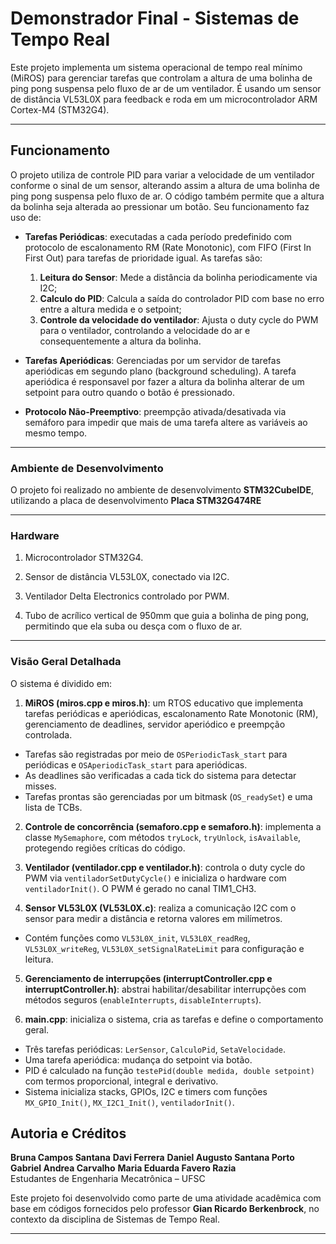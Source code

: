 # Demonstrador Final - Sistemas de Tempo Real

Este projeto implementa um sistema operacional de tempo real mínimo (MiROS) para gerenciar tarefas que controlam a altura de uma bolinha de ping pong suspensa pelo fluxo de ar de um ventilador. É usando um sensor de distância VL53L0X para feedback e roda em um microcontrolador ARM Cortex-M4 (STM32G4).

---
## Funcionamento

O projeto utiliza de controle PID para variar a velocidade de um ventilador conforme o sinal de um sensor, alterando assim a altura de uma bolinha de ping pong suspensa pelo fluxo de ar. O código também permite que a altura da bolinha seja alterada ao pressionar um botão.
Seu funcionamento faz uso de:

- **Tarefas Periódicas**: executadas a cada período predefinido com protocolo de escalonamento RM (Rate Monotonic), com FIFO (First In First Out) para tarefas de prioridade igual.  As tarefas são:

  1. **Leitura do Sensor**: Mede a distância da bolinha periodicamente via I2C;
  2. **Calculo do PID**: Calcula a saída do controlador PID com base no erro entre a altura medida e o setpoint;
  3. **Controle da velocidade do ventilador**: Ajusta o duty cycle do PWM para o ventilador, controlando a velocidade do ar e consequentemente a altura da bolinha.

- **Tarefas Aperiódicas**: Gerenciadas por um servidor de tarefas aperiódicas em segundo plano (background scheduling).  A tarefa aperiódica é responsavel por fazer a altura da bolinha alterar de um setpoint para outro quando o botão é pressionado.

- **Protocolo Não-Preemptivo**: preempção ativada/desativada via semáforo para impedir que mais de uma tarefa altere as variáveis ao mesmo tempo.

---
### Ambiente de Desenvolvimento

O projeto foi realizado no ambiente de desenvolvimento **STM32CubeIDE**, utilizando a placa de desenvolvimento **Placa STM32G474RE**

---
### Hardware

1. Microcontrolador STM32G4.

2. Sensor de distância VL53L0X, conectado via I2C.

3. Ventilador Delta Electronics controlado por PWM.

4. Tubo de acrílico vertical de 950mm que guia a bolinha de ping pong, permitindo que ela suba ou desça com o fluxo de ar.

---
### Visão Geral Detalhada

O sistema é dividido em:

1. **MiROS (miros.cpp e miros.h)**: um RTOS educativo que implementa tarefas periódicas e aperiódicas, escalonamento Rate Monotonic (RM), gerenciamento de deadlines, servidor aperiódico e preempção controlada.
  - Tarefas são registradas por meio de `OSPeriodicTask_start` para periódicas e `OSAperiodicTask_start` para aperiódicas.
  - As deadlines são verificadas a cada tick do sistema para detectar misses.
  - Tarefas prontas são gerenciadas por um bitmask (`OS_readySet`) e uma lista de TCBs.

2. **Controle de concorrência (semaforo.cpp e semaforo.h)**: implementa a classe `MySemaphore`, com métodos `tryLock`, `tryUnlock`, `isAvailable`, protegendo regiões críticas do código.

3. **Ventilador (ventilador.cpp e ventilador.h)**: controla o duty cycle do PWM via `ventiladorSetDutyCycle()` e inicializa o hardware com `ventiladorInit()`. O PWM é gerado no canal TIM1_CH3.

4. **Sensor VL53L0X (VL53L0X.c)**: realiza a comunicação I2C com o sensor para medir a distância e retorna valores em milímetros.
  - Contém funções como `VL53L0X_init`, `VL53L0X_readReg`, `VL53L0X_writeReg`, `VL53L0X_setSignalRateLimit` para configuração e leitura.

5. **Gerenciamento de interrupções (interruptController.cpp e interruptController.h)**: abstrai habilitar/desabilitar interrupções com métodos seguros (`enableInterrupts`, `disableInterrupts`).

6. **main.cpp**: inicializa o sistema, cria as tarefas e define o comportamento geral.

  - Três tarefas periódicas: `LerSensor`, `CalculoPid`, `SetaVelocidade`.
  - Uma tarefa aperiódica: mudança do setpoint via botão.
  - PID é calculado na função `testePid(double medida, double setpoint)` com termos proporcional, integral e derivativo.
  - Sistema inicializa stacks, GPIOs, I2C e timers com funções `MX_GPIO_Init()`, `MX_I2C1_Init()`, `ventiladorInit()`.

## Autoria e Créditos

**Bruna Campos Santana**
**Davi Ferrera**
**Daniel Augusto Santana Porto**
**Gabriel Andrea Carvalho**
**Maria Eduarda Favero Razia**  
Estudantes de Engenharia Mecatrônica – UFSC  

Este projeto foi desenvolvido como parte de uma atividade acadêmica com base em códigos fornecidos pelo professor **Gian Ricardo Berkenbrock**, no contexto da disciplina de Sistemas de Tempo Real.

---